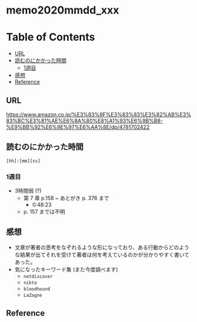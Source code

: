 # memo2020mmdd_xxx

# Table of Contents

<!-- @import "[TOC]" {cmd="toc" depthFrom=2 depthTo=6 orderedList=false} -->
<!-- code_chunk_output -->

- [URL](#url)
- [読むのにかかった時間](#読むのにかかった時間)
  - [1週目](#1週目)
- [感想](#感想)
- [Reference](#reference)

<!-- /code_chunk_output -->



## URL

https://www.amazon.co.jp/%E3%83%8F%E3%83%83%E3%82%AB%E3%83%BC%E3%81%AE%E6%8A%80%E8%A1%93%E6%9B%B8-%E9%BB%92%E6%9E%97%E6%AA%8E/dp/4781702422

## 読むのにかかった時間

`[hh]:[mm][ss]`

### 1週目


- 3時間弱 (?)
    - 第 7 章 p.158 ~ あとがき p. 376 まで
        - 0:48:23
    - p. 157 までは不明


## 感想

- 文章が著者の思考をなぞれるような形になっており、ある行動からどのような結果が出てそれを受けて著者は何を考えているのかが分かりやすく書いてあった。
- 気になったキーワード集 (また今度調べます)
    - `netdiscover`
    - `nikto`
    - `bloodhound`
    - `LaZagne`


## Reference
